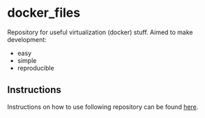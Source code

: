 # docker_files 

Repository for useful virtualization (docker) stuff. 
Aimed to make development: 
- easy
- simple
- reproducible

## Instructions 

Instructions on how to use following repository can be found [here](https://github.com/larics/docker_files/wiki).  
